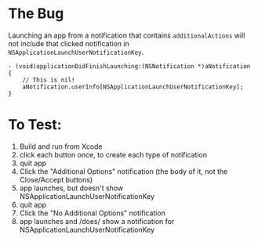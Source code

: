 # The Bug

Launching an app from a notification that contains `additionalActions` will not include that clicked notification in `NSApplicationLaunchUserNotificationKey`.

```
- (void)applicationDidFinishLaunching:(NSNotification *)aNotification {
    // This is nil!
    aNotification.userInfo[NSApplicationLaunchUserNotificationKey];
}
```


# To Test:

1. Build and run from Xcode
2. click each button once, to create each type of notification
3. quit app
4. Click the "Additional Options" notification (the body of it, not the Close/Accept buttons)
5. app launches, but doesn't show NSApplicationLaunchUserNotificationKey
6. quit app
7. Click the "No Additional Options" notification
8. app launches and /does/ show a notification for NSApplicationLaunchUserNotificationKey
